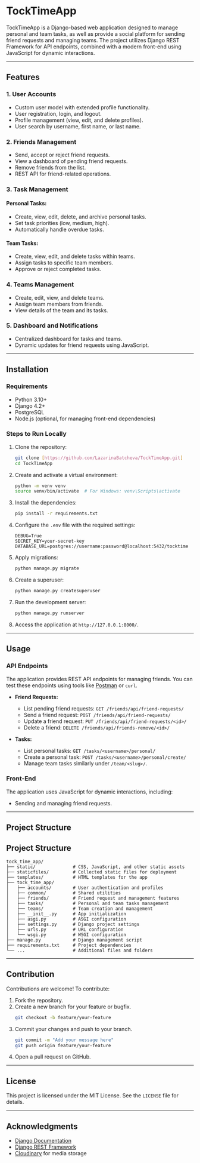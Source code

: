 # TockTimeApp

TockTimeApp is a Django-based web application designed to manage personal and team tasks, as well as provide a social platform for sending friend requests and managing teams. The project utilizes Django REST Framework for API endpoints, combined with a modern front-end using JavaScript for dynamic interactions.

---

## Features

### **1. User Accounts**

- Custom user model with extended profile functionality.
- User registration, login, and logout.
- Profile management (view, edit, and delete profiles).
- User search by username, first name, or last name.

### **2. Friends Management**

- Send, accept or reject friend requests.
- View a dashboard of pending friend requests.
- Remove friends from the list.
- REST API for friend-related operations.

### **3. Task Management**

#### **Personal Tasks:**

- Create, view, edit, delete, and archive personal tasks.
- Set task priorities (low, medium, high).
- Automatically handle overdue tasks.

#### **Team Tasks:**

- Create, view, edit, and delete tasks within teams.
- Assign tasks to specific team members.
- Approve or reject completed tasks.

### **4. Teams Management**

- Create, edit, view, and delete teams.
- Assign team members from friends.
- View details of the team and its tasks.

### **5. Dashboard and Notifications**

- Centralized dashboard for tasks and teams.
- Dynamic updates for friend requests using JavaScript.

---

## Installation

### **Requirements**

- Python 3.10+
- Django 4.2+
- PostgreSQL
- Node.js (optional, for managing front-end dependencies)

### **Steps to Run Locally**

1. Clone the repository:

   ```bash
   git clone [https://github.com/LazarinaBatcheva/TockTimeApp.git]
   cd TockTimeApp
   ```

2. Create and activate a virtual environment:

   ```bash
   python -m venv venv
   source venv/bin/activate  # For Windows: venv\Scripts\activate
   ```

3. Install the dependencies:

   ```bash
   pip install -r requirements.txt
   ```

4. Configure the `.env` file with the required settings:

   ```env
   DEBUG=True
   SECRET_KEY=your-secret-key
   DATABASE_URL=postgres://username:password@localhost:5432/tocktime
   ```

5. Apply migrations:

   ```bash
   python manage.py migrate
   ```

6. Create a superuser:

   ```bash
   python manage.py createsuperuser
   ```

7. Run the development server:

   ```bash
   python manage.py runserver
   ```

8. Access the application at `http://127.0.0.1:8000/`.

---

## Usage

### **API Endpoints**

The application provides REST API endpoints for managing friends. You can test these endpoints using tools like [Postman](https://www.postman.com/) or `curl`.

- **Friend Requests:**

  - List pending friend requests: `GET /friends/api/friend-requests/`
  - Send a friend request: `POST /friends/api/friend-requests/`
  - Update a friend request: `PUT /friends/api/friend-requests/<id>/`
  - Delete a friend: `DELETE /friends/api/friends-remove/<id>/`

- **Tasks:**

  - List personal tasks: `GET /tasks/<username>/personal/`
  - Create a personal task: `POST /tasks/<username>/personal/create/`
  - Manage team tasks similarly under `/team/<slug>/`.

### **Front-End**

The application uses JavaScript for dynamic interactions, including:

- Sending and managing friend requests.

---

## Project Structure

## Project Structure

```plaintext
tock_time_app/
├── static/              # CSS, JavaScript, and other static assets
├── staticfiles/         # Collected static files for deployment
├── templates/           # HTML templates for the app
├── tock_time_app/
│   ├── accounts/        # User authentication and profiles
│   ├── common/          # Shared utilities
│   ├── friends/         # Friend request and management features
│   ├── tasks/           # Personal and team tasks management
│   ├── teams/           # Team creation and management
│   ├── __init__.py      # App initialization
│   ├── asgi.py          # ASGI configuration
│   ├── settings.py      # Django project settings
│   ├── urls.py          # URL configuration
│   └── wsgi.py          # WSGI configuration
├── manage.py            # Django management script
├── requirements.txt     # Project dependencies
└── ...                  # Additional files and folders
```

---

## Contribution

Contributions are welcome! To contribute:

1. Fork the repository.
2. Create a new branch for your feature or bugfix.
   ```bash
   git checkout -b feature/your-feature
   ```
3. Commit your changes and push to your branch.
   ```bash
   git commit -m "Add your message here"
   git push origin feature/your-feature
   ```
4. Open a pull request on GitHub.

---

## License

This project is licensed under the MIT License. See the `LICENSE` file for details.

---

## Acknowledgments

- [Django Documentation](https://docs.djangoproject.com/)
- [Django REST Framework](https://www.django-rest-framework.org/)
- [Cloudinary](https://cloudinary.com/) for media storage

